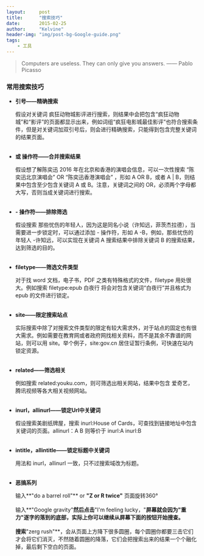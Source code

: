 ```yaml
---
layout:     post
title:      "搜索技巧"
date:       2015-02-25
author:     "Kelvine"
header-img: "img/post-bg-Google-guide.png"
tags:
    - 工具 
---
```



> Computers are useless. They can only give you answers. —— Pablo Picasso


### 常用搜索技巧

    
*  **引号——精确搜索**

    假设对关键词 疯狂动物城影评进行搜索，则结果中会把包含“疯狂动物城”和“影评”的页面都显示出来，例如词组“疯狂电影城最佳影评”也符合搜索条件，但是对关键词加双引号后，则会进行精确搜索，只能得到包含完整关键词的结果页面。
<br><br>

*  **或 操作符——合并搜索结果** 

    假设想了解陈奕迅 2016 年在北京和香港的演唱会信息，可以一次性搜索 “陈奕迅北京演唱会” OR “陈奕迅香港演唱会” ，形如 A OR B，或者 A \| B，则结果中包含至少包含关键词 A 或 B。注意，关键词之间的 OR，必须两个字母都大写，否则当成关键词进行搜索。
<br><br>

*  **- 操作符——排除筛选** 

    假设搜索 那些忧伤的年轻人，因为这是同名小说（许知远，菲茨杰拉德），当需要进一步锁定时，可以通过添加 - 操作符，形如 A -B，例如，那些忧伤的年轻人 -许知远，可以实现在关键词 A 搜索结果中排除关键词 B 的搜索结果，达到筛选的目的。
<br><br>

*  **filetype——筛选文件类型** 

    对于找 word 文档，电子书，PDF 之类有特殊格式的文件，filetype 用处很大。例如搜索 filetype:epub 白夜行 将会对包含关键词“白夜行”并且格式为 epub 的文件进行锁定。
<br><br>
    
*  **site——限定搜索站点** 

    实际搜索中除了对搜索文件类型的限定有较大需求外，对于站点的固定也有很大需求。例如需要在教育网或者政府网找相关资料，而不是其余不靠谱的网站，则可以用 site。举个例子，site:gov.cn 居住证暂行条例，可快速在站内锁定资源。
<br><br>
   
*  **related——筛选相关** 

    例如搜索 related:youku.com，则可筛选出相关网站，结果中包含 爱奇艺，腾讯视频等各大相关视频网站。
<br><br>
  
*  **inurl，allinurl——锁定Url中关键词** 

    假设搜索美剧纸牌屋，搜索 inurl:House of Cards，可查找到链接地址中包含关键词的页面。allinurl：A B 则等价于 inurl:A inurl:B
<br><br>
  
*  **intitle，allintitle——锁定标题中关键词** 

    用法和 inurl，allinurl 一致，只不过搜索域改为标题。
<br><br>
   
*  **恶搞系列** 

    输入**"do a barrel roll"** or **"Z or R twice"** 页面旋转360° 
<br><br>
    输入**"Google gravity"**然后点击**"I'm feeling lucky，"**屏幕就会因为"重力"逐字的落到的底部，实际上你可以继续从屏幕下面的按钮开始搜查。 
<br><br>
    搜索**"zerg rush"**，会从页面上方降下很多圆圈，每个圆圈你都要三击它们才会将它们消灭，不然随着圆圈的降落，它们会把搜索出来的结果一个个融化掉，最后剩下空白的页面。
<br><br>
    
